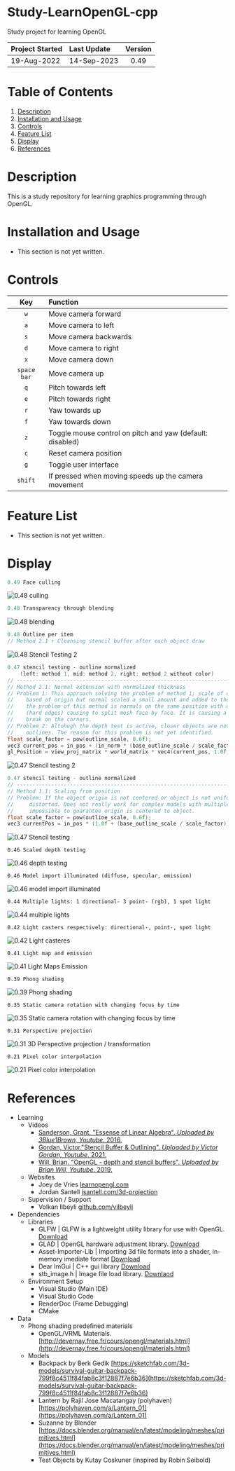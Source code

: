 # Study-LearnOpenGL-cpp
Study project for learning OpenGL

| Project Started | Last Update | Version |
| :-------------- | :---------- | :-----: | 
| 19-Aug-2022     | 14-Sep-2023 | 0.49    |

# Table of Contents
1. [Description](#description)
2. [Installation and Usage](#installation-and-usage)
3. [Controls](#controls)
4. [Feature List](#feature-list)
5. [Display](#display)
6. [References](#references)

# Description
This is a study repository for learning graphics programming through OpenGL.

# Installation and Usage
- This section is not yet written.

# Controls
| Key          | Function |
| :------:     | :---------- | 
| `w`          | Move camera forward
| `a`          | Move camera to left
| `s`          | Move camera backwards
| `d`          | Move camera to right
| `x`          | Move camera down
| `space bar`  | Move camera up
| `q`          | Pitch towards left
| `e`          | Pitch towards right
| `r`          | Yaw towards up
| `f`          | Yaw towards down
| `z`          | Toggle mouse control on pitch and yaw (default: disabled) 
| `c`          | Reset camera position 
| `g`          | Toggle user interface 
| `shift`      | If pressed when moving speeds up the camera movement

# Feature List
- This section is not yet written.

# Display
```cpp
0.49 Face culling
```  
![0.48 culling](display/0.49_face-culling_2023-09-14.gif)

```cpp
0.48 Transparency through blending
```  
![0.48 blending](display/0.48_blending_2023-08-09.gif)

```cpp
0.48 Outline per item
// Method 2.1 + Cleansing stencil buffer after each object draw
```  
![0.48 Stencil Testing 2](display/0.48_stencil-test-outline-per-item_2023-08-03.gif)

```cpp
0.47 stencil testing - outline normalized 
    (left: method 1, mid: method 2, right: method 2 without color)
// ---------------------------------------------------------------------------------------
// Method 2.1: Normal extension with normalized thickness
// Problem 1: This approach solving the problem of method 1; scale of outlining is not 
//    based of origin but normal scaled a small amount and added to the position. However, 
//    the problem of this method is normals on the same position with different direction 
//    (hard edges) causing to split mesh face by face. It is causing a distortion and 
//    break on the corners.
// Problem 2: Altohugh the depth test is active, closer objects are not drawing their 
//    outlines. The reason for this problem is not yet identified.
float scale_factor = pow(outline_scale, 0.6f);
vec3 current_pos = in_pos + (in_norm * (base_outline_scale / scale_factor)); 
gl_Position = view_proj_matrix * world_matrix * vec4(current_pos, 1.0f);
```  
![0.47 Stencil testing 2](display/0.47_stencil-test-methods-problems_2023-07-29.gif)

```cpp
0.47 stencil testing - outline normalized
// ---------------------------------------------------------------------------------------
// Method 1.1: Scaling from position
// Problem: If the object origin is not centered or object is not uniform scaling will be 
//     distorted. Does not really work for complex models with multiple meshes since it is 
//     impossible to guarantee origin is centered to object.
float scale_factor = pow(outline_scale, 0.6f);
vec3 currentPos = in_pos * (1.0f + (base_outline_scale / scale_factor));
```  
![0.47 Stencil testing](display/0.47_stencil-test-outlining-normalized-scale_2023-07-27.gif)

```
0.46 Scaled depth testing
```  
![0.46 depth testing](display/0.46_depth-testing_2023-07-21.png)

```
0.46 Model import illuminated (diffuse, specular, emission)
```  
![0.46 model import illuminated](display/0.46_shader-specular-fix_2023-07-21.gif)

```
0.44 Multiple lights: 1 directional- 3 point- (rgb), 1 spot light
```  
![0.44 multiple lights](display/0.44_multiple-lights_fixed_2023-07-11.gif)

```
0.42 Light casters respectively: directional-, point-, spot light
```  
![0.42 Light casteres](display/0.42_light-casters_2023-06-25.gif)

```
0.41 Light map and emission
```  
![0.41 Light Maps Emission](display/0.41_lightmaps-emission_2023-06-20.gif)

```
0.39 Phong shading
```  
![0.39 Phong shading](display/0.39_phong_shading_2023-06-12.gif)

```
0.35 Static camera rotation with changing focus by time
```  
![0.35 Static camera rotation with changing focus by time](display/0.35_camera-rotation-focus-time_2023-06-04.gif)

```
0.31 Perspective projection
```  
![0.31 3D Perspective projection / transformation](display/0.31_perspective-rotation_2023-05-18.gif)

```
0.21 Pixel color interpolation
```  
![0.21 Pixel color interpolation](display/0.21_pixel-color-calculation-2_2023-04-14.png)


# References
- Learning
    - Videos
        - [Sanderson, Grant. "Essense of Linear Algebra". _Uploaded by 3Blue1Brown, Youtube_. 2016.](https://www.youtube.com/watch?v=fNk_zzaMoSs&list=PLZHQObOWTQDPD3MizzM2xVFitgF8hE_ab)
        - [Gordan, Victor."Stencil Buffer & Outlining". _Uploaded by Victor Gordan, Youtube_. 2021.](https://www.youtube.com/watch?v=ngF9LWWxhd0)
        - [Will, Brian. "OpenGL - depth and stencil buffers". _Uploaded by Brian Will, Youtube_. 2019.](https://youtu.be/wVcWOghETFw)
    - Websites
        - Joey de Vries [learnopengl.com](https://learnopengl.com)
        - Jordan Santell [jsantell.com/3d-projection](https://jsantell.com/3d-projection/)
    - Supervision / Support
        - Volkan Ilbeyli [github.com/vilbeyli](https://github.com/vilbeyli)
- Dependencies
    - Libraries
        - GLFW | GLFW is a lightweight utility library for use with OpenGL. [Download](https://www.glfw.org/download.html)
        - GLAD | OpenGL hardware adjustment library. [Download](https://glad.dav1d.de/)
        - Asset-Importer-Lib | Importing 3d file formats into a shader, in-memory imediate format [Download](http://assimp.org/)
        - Dear ImGui | C++ gui library [Download](https://github.com/ocornut/imgui/releases/tag/v1.89.5)
        - stb_image.h | Image file load library. [Downlaod](https://github.com/nothings/stb/blob/master/stb_image.h)
    - Environment Setup 
        - Visual Studio (Main IDE)
        - Visual Studio Code
        - RenderDoc (Frame Debugging)
        - CMake
- Data
    - Phong shading predefined materials
        - OpenGL/VRML Materials. [http://devernay.free.fr/cours/opengl/materials.html](http://devernay.free.fr/cours/opengl/materials.html)
    - Models
        - Backpack by Berk Gedik [https://sketchfab.com/3d-models/survival-guitar-backpack-799f8c4511f84fab8c3f12887f7e6b36](https://sketchfab.com/3d-models/survival-guitar-backpack-799f8c4511f84fab8c3f12887f7e6b36)
        - Lantern by Rajil Jose Macatangay (polyhaven) [https://polyhaven.com/a/Lantern_01](https://polyhaven.com/a/Lantern_01)
        - Suzanne by Blender [https://docs.blender.org/manual/en/latest/modeling/meshes/primitives.html](https://docs.blender.org/manual/en/latest/modeling/meshes/primitives.html)
        - Test Objects by Kutay Coskuner (inspired by Robin Seibold) 
